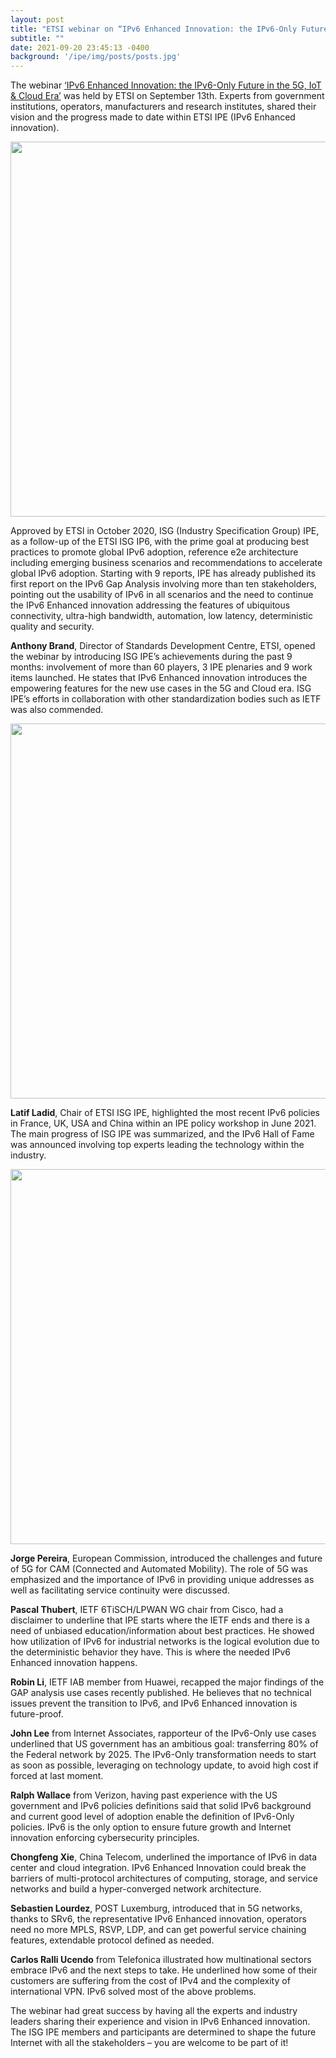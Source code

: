 ```yaml
---
layout: post
title: "ETSI webinar on “IPv6 Enhanced Innovation: the IPv6-Only Future in the 5G, IoT & Cloud Era”"
subtitle: ""
date: 2021-09-20 23:45:13 -0400
background: '/ipe/img/posts/posts.jpg'
---
```


The webinar [‘IPv6 Enhanced Innovation: the IPv6-Only Future in the 5G, IoT & Cloud Era’](https://www.etsi.org/newsroom/news/1970-2021-09-listen-to-etsi-webinar-ipv6-enhanced-innovation-the-ipv6-only-future-in-the-5g-iot-cloud-era) was held by ETSI on September 13th. Experts from government institutions, operators, manufacturers and research institutes, shared their vision and the progress made to date within ETSI IPE (IPv6 Enhanced innovation).

<p align="center">
  <img style="width:600px;max-width:100%" src="/ipe/img/posts/IPE-webinar-news-2021-in-article.jpg">
</p>

Approved by ETSI in October 2020, ISG (Industry Specification Group) IPE, as a follow-up of the ETSI ISG IP6, with the prime goal at producing best practices to promote global IPv6 adoption, reference e2e architecture including emerging business scenarios and recommendations to accelerate global IPv6 adoption. Starting with 9 reports, IPE has already published its first report on the IPv6 Gap Analysis involving more than ten stakeholders, pointing out the usability of IPv6 in all  scenarios and the need to continue the IPv6 Enhanced innovation addressing the features of ubiquitous connectivity, ultra-high bandwidth, automation, low latency, deterministic quality and security. 

**Anthony Brand**, Director of Standards Development Centre, ETSI, opened the webinar by introducing ISG IPE’s achievements during the past 9 months: involvement of more than 60 players, 3 IPE plenaries and 9 work items launched. He states that IPv6 Enhanced innovation introduces the empowering features for the new use cases in the 5G and Cloud era. ISG IPE’s efforts in collaboration with other standardization bodies such as IETF was also commended.

<p align="center">
  <img style="width:600px;max-width:100%" src="/ipe/img/posts/IPE-blog-webinar-2021-logos.png">
</p>

**Latif Ladid**, Chair of ETSI ISG IPE, highlighted the most recent IPv6 policies in France, UK, USA and China within an IPE policy workshop in June 2021. The main progress of ISG IPE was summarized, and the IPv6 Hall of Fame was announced involving top experts leading the technology within the industry.

<p align="center">
  <img style="width:600px;max-width:100%" src="/ipe/img/posts/IPE-blog-webinar-2021-hall-of-fame.png">
</p>

**Jorge Pereira**, European Commission, introduced the challenges and future of 5G for CAM (Connected and Automated Mobility). The role of 5G was emphasized and the importance of IPv6 in providing unique addresses as well as facilitating service continuity were discussed. 

**Pascal Thubert**, IETF 6TiSCH/LPWAN WG chair from Cisco, had a disclaimer to underline that IPE starts where the IETF ends and there is a need of unbiased education/information about best practices. He showed how utilization of IPv6 for industrial networks is the logical evolution due to the deterministic behavior they have. This is where the needed IPv6 Enhanced innovation happens.

**Robin Li**, IETF IAB member from Huawei, recapped the major findings of the GAP analysis use cases recently published. He believes that no technical issues prevent the transition to IPv6, and IPv6 Enhanced innovation is future-proof.

**John Lee** from Internet Associates, rapporteur of the IPv6-Only use cases underlined that US government has an ambitious goal: transferring 80% of the Federal network by 2025. The IPv6-Only transformation needs to start as soon as possible, leveraging on technology update, to avoid high cost if forced at last moment.

**Ralph Wallace** from Verizon, having past experience with the US government and IPv6 policies definitions said that solid IPv6 background and current good level of adoption enable the definition of IPv6-Only policies. IPv6 is the only option to ensure future growth and Internet innovation enforcing cybersecurity principles.

**Chongfeng Xie**, China Telecom, underlined the importance of IPv6 in data center and cloud integration. IPv6 Enhanced Innovation could break the barriers of multi-protocol architectures of computing, storage, and service networks and build a hyper-converged network architecture.

**Sebastien Lourdez**, POST Luxemburg, introduced that in 5G networks, thanks to SRv6, the representative IPv6 Enhanced innovation, operators need no more MPLS, RSVP, LDP, and can get powerful service chaining features, extendable protocol defined as needed.

**Carlos Ralli Ucendo** from Telefonica illustrated how multinational sectors embrace IPv6 and the next steps to take. He underlined how some of their customers are suffering from the cost of IPv4 and the complexity of international VPN. IPv6 solved most of the above problems. 

The webinar had great success by having all the experts and industry leaders sharing their experience and vision in IPv6 Enhanced innovation. The ISG IPE members and participants are determined to shape the future Internet with all the stakeholders – you are welcome to be part of it!